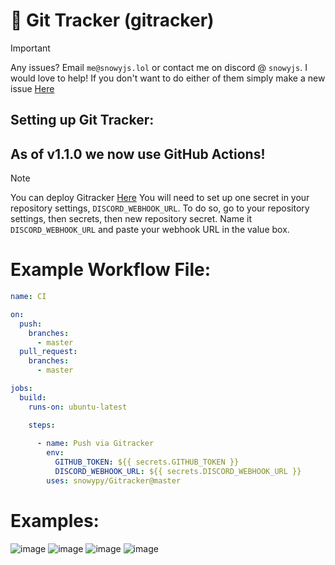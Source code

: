 # 🚀 Git Tracker (gitracker)

> [!IMPORTANT]
> Any issues? Email `me@snowyjs.lol` or contact me on discord @ `snowyjs`. I would love to help!
> If you don't want to do either of them simply make a new issue [Here](https://github.com/snowypy/Gitracker/issues/new)

## Setting up Git Tracker:

## As of v1.1.0 we now use GitHub Actions!

> [!NOTE]
> You can deploy Gitracker [Here](https://github.com/marketplace/actions/push-via-gitracker)
> You will need to set up one secret in your repository settings, `DISCORD_WEBHOOK_URL`. To do so, go to your repository settings, then secrets, then new repository secret. Name it `DISCORD_WEBHOOK_URL` and paste your webhook URL in the value box.  

# Example Workflow File:

```yaml
name: CI

on:
  push:
    branches:
      - master
  pull_request:
    branches:
      - master

jobs:
  build:
    runs-on: ubuntu-latest

    steps:
    
      - name: Push via Gitracker
        env:
          GITHUB_TOKEN: ${{ secrets.GITHUB_TOKEN }}
          DISCORD_WEBHOOK_URL: ${{ secrets.DISCORD_WEBHOOK_URL }}
        uses: snowypy/Gitracker@master
```

# Examples:
![image](https://github.com/user-attachments/assets/7dcf2ab6-1a8d-4707-a242-c4b71c3820c7) ![image](https://github.com/user-attachments/assets/469a7605-5d67-44e7-9806-7123ac956230)
![image](https://github.com/user-attachments/assets/6c1a5b8c-fd0a-4109-ac75-c77d801d5116) ![image](https://github.com/user-attachments/assets/33d4018c-64d4-435f-9097-c06637b72b30)




